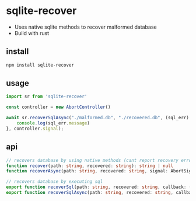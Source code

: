 # sqlite-recover

* Uses native sqlite methods to recover malformed database
* Build with rust

## install
```sh
npm install sqlite-recover
```

## usage
```ts
import sr from 'sqlite-recover'

const controller = new AbortController()

await sr.recoverSqlAsync("./malformed.db", "./recovered.db", (sql_err) => {
    console.log(sql_err.message)
}, controller.signal);

```

## api
```ts
// recovers database by using native methods (cant report recovery errors yet)
function recover(path: string, recovered: string): string | null
function recoverAsync(path: string, recovered: string, signal: AbortSignal): Promise<undefined>

// recovers database by executing sql
export function recoverSql(path: string, recovered: string, callback: (err: Error) => void): string | null
export function recoverSqlAsync(path: string, recovered: string, callback: (err: Error) => void, signal: AbortSignal): Promise<undefined>

```
